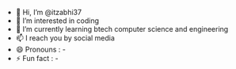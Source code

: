 - 👋 Hi, I’m @itzabhi37
- 👀 I’m interested in coding 
- 🌱 I’m currently learning btech computer science and engineering 
- 📫 I reach you by social media 
- 😄 Pronouns : -
- ⚡ Fun fact : -

<!---
itzabhi37/itzabhi37 is a ✨ special ✨ repository because its `README.md` (this file) appears on your GitHub profile.
You can click the Preview link to take a look at your changes.
--->
